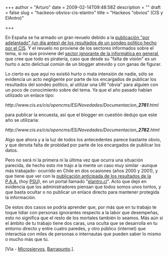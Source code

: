 +++
author = "Arturo"
date = 2009-02-14T09:48:58Z
description = ""
draft = false
slug = "hackeos-obvios-cis-elantro"
title = "Hackeos \"obvios\" (CIS y ElAntro)"

+++

 <p>En España se ha armado un gran revuelo debido a la <a href="http://geek.cl/wp-content/uploads/2009/02/pp-y-psoe-empatados-en-estimacion-de.html">publicación "por adelantado" (un día antes) de los resultados de un sondeo político hecho por el CIS</a>. Y el revuelo no proviene de los sectores informados sobre el tema, si no que proviene del <a href="http://geek.cl/wp-content/uploads/2009/02/para-el-ignorante-todo-es-pirateria.html">sector ignorante de la informática en general</a>, que cree que todo es piratería, caso que desde su "falta de visión" es un hurto o acto delictual común de un blogger atrevido y con ganas de figurar.</p>

<p>Lo cierto es que aquí no existió hurto o mala intensión de nadie, sólo se evidencia un acto negligente por parte de los encargados de publicar los resultados del sondeo político, al utilizar una URl "obvia" para alguien con un poco de conocimiento sobre del tema. Ya que el año pasado habían utilizado un enlace tipo:</p>

<p><em>http://www.cis.es/cis/opencms/ES/Novedades/Documentacion_<b>2781</b>.html</em></p>

<p>para publicar la encuesta, así que el blogger en cuestión dedujo que este año se utilizaría:</p> 
 
<p><em>http://www.cis.es/cis/opencms/ES/Novedades/Documentacion_<b>2782</b>.html</em></p>

<p>Algo que ahora y a la luz de todos los antecedentes parece bastante obvio, y que denota falta de probidad por parte de los encargados de publicar los datos.</p>

<p>Pero no será ni la primera ni la última vez que ocurra una situación parecida, de hecho esto me trajo a la mente un caso muy similar -aunque más trabajado- ocurrido en Chile en dos ocasiones (años 2000 y 2001), y que tiene que ver con la <a href="http://geek.cl/wp-content/uploads/2009/02/index.asp?id=%7B2e884214-0bc7-4ed5-ab13-4b965e69dcf5%7D">publicación anticipada de los resultados de la P.A.A.</a> (hoy <a href="http://geek.cl/wp-content/uploads/2009/02/Prueba_de_Selecci%C3%B3n_Universitaria">PSU</a>), en un portal llamado "<a href="http://geek.cl/wp-content/uploads/2009/02/www.antronio.com">elantro.cl</a>". Acto que dejó en evidencia que los administradores piensan que todos somos unos tontos, y que basta ocultar o no publicar un enlace directo para mantener protegida la información.</p>

<p>De estos dos casos se podría aprender que, por más que en tu trabajo te toque lidiar con personas ignorantes respecto a la labor que desempeñas, esto no significa que el resto de los mortales también lo seamos. Más aún si el ámbito de tu trabajo tiene dos caras, una oculta que se desarrolla en tu entorno directo y entre cuatro paredes, y otro público (internet) que interactúa con miles de personas o internautas que pueden saber lo mismo o mucho más que tú.</p>

<p>[Vía - <a href="http://geek.cl/wp-content/uploads/2009/02/buen-hackeo-informacion-cis.html">Microsiervos</a>, <a href="http://geek.cl/wp-content/uploads/2009/02/article.pl?sid=09%2F02%2F13%2F0953228">Barrapunto</a>.].</p>